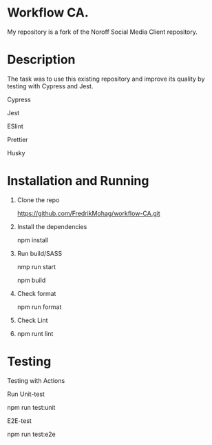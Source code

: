 # Workflow CA.

My repository is a fork of the Noroff Social Media Client repository.


# Description

The task was to use this existing repository and improve its quality by testing with Cypress and Jest.

Cypress

Jest

ESlint

Prettier

Husky


# Installation and Running
1. Clone the repo
   
   https://github.com/FredrikMohag/workflow-CA.git

3. Install the dependencies

   npm install

4. Run build/SASS

    nmp run start

   npm build

5. Check format
 
   npm run format

6. Check Lint
7. 
   npm runt lint
   

# Testing

Testing with Actions

Run Unit-test

npm run test:unit

E2E-test

npm run test:e2e

